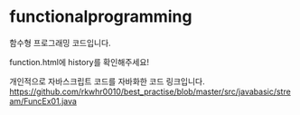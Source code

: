 # functionalprogramming
함수형 프로그래밍 코드입니다.

function.html에 history를 확인해주세요!

개인적으로 자바스크립트 코드를 자바화한 코드 링크입니다.
https://github.com/rkwhr0010/best_practise/blob/master/src/javabasic/stream/FuncEx01.java
